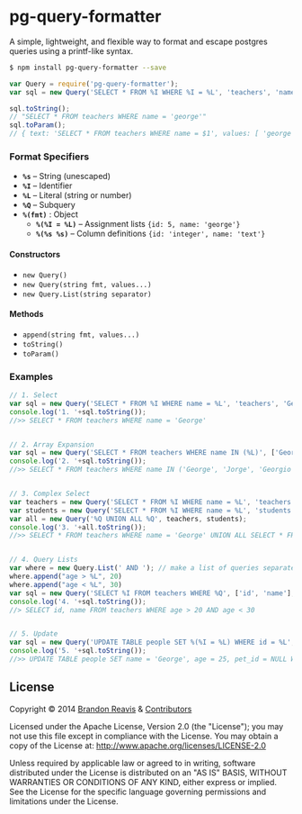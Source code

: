 # pg-query-formatter

A simple, lightweight, and flexible way to format and escape postgres queries using a printf-like syntax.

```sh
$ npm install pg-query-formatter --save
```

```js
var Query = require('pg-query-formatter');
var sql = new Query('SELECT * FROM %I WHERE %I = %L', 'teachers', 'name', 'george');

sql.toString();
// "SELECT * FROM teachers WHERE name = 'george'"
sql.toParam();
// { text: 'SELECT * FROM teachers WHERE name = $1', values: [ 'george' ] }
```

### Format Specifiers

- **`%s`** – String (unescaped)
- **`%I`** – Identifier
- **`%L`** – Literal (string or number)
- **`%Q`** – Subquery 
- **`%(fmt)`** : Object 
	+ **`%(%I = %L)`** – Assignment lists `{id: 5, name: 'george'}`
	+ **`%(%s %s)`** – Column definitions `{id: 'integer', name: 'text'}`

#### Constructors
- `new Query()`
- `new Query(string fmt, values...)`
- `new Query.List(string separator)`

#### Methods
- `append(string fmt, values...)`
- `toString()`
- `toParam()`


### Examples

```js
// 1. Select
var sql = new Query('SELECT * FROM %I WHERE name = %L', 'teachers', 'George');
console.log('1. '+sql.toString());
//>> SELECT * FROM teachers WHERE name = 'George'


// 2. Array Expansion
var sql = new Query('SELECT * FROM teachers WHERE name IN (%L)', ['George', 'Jorge', 'Georgio']);
console.log('2. '+sql.toString());
//>> SELECT * FROM teachers WHERE name IN ('George', 'Jorge', 'Georgio')


// 3. Complex Select
var teachers = new Query('SELECT * FROM %I WHERE name = %L', 'teachers', 'George');
var students = new Query('SELECT * FROM %I WHERE name = %L', 'students', 'George');
var all = new Query('%Q UNION ALL %Q', teachers, students);
console.log('3. '+all.toString());
//>> SELECT * FROM teachers WHERE name = 'George' UNION ALL SELECT * FROM students WHERE name = 'George'


// 4. Query Lists
var where = new Query.List(' AND '); // make a list of queries separated by ' AND '
where.append("age > %L", 20)
where.append("age < %L", 30)
var sql = new Query('SELECT %I FROM teachers WHERE %Q', ['id', 'name'], where);
console.log('4. '+sql.toString());
//> SELECT id, name FROM teachers WHERE age > 20 AND age < 30


// 5. Update
var sql = new Query('UPDATE TABLE people SET %(%I = %L) WHERE id = %L', {name: 'George', age: 25, pet_id: null}, 4); 
console.log('5. '+sql.toString());
//>> UPDATE TABLE people SET name = 'George', age = 25, pet_id = NULL WHERE id = 4
```

## License

Copyright &copy; 2014 [Brandon Reavis](https://github.com/brandonreavis) & [Contributors](https://github.com/naturalatlas/pg-query-formatter/graphs/contributors)

Licensed under the Apache License, Version 2.0 (the "License"); you may not use this file except in compliance with the License. You may obtain a copy of the License at: http://www.apache.org/licenses/LICENSE-2.0

Unless required by applicable law or agreed to in writing, software distributed under the License is distributed on an "AS IS" BASIS, WITHOUT WARRANTIES OR CONDITIONS OF ANY KIND, either express or implied. See the License for the specific language governing permissions and limitations under the License.
